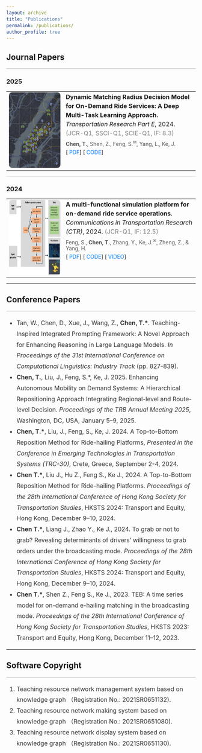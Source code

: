 ```yaml
---
layout: archive
title: "Publications"
permalink: /publications/
author_profile: true
---
```


## Journal Papers

<hr style="height:2px;border-width:0;background-color:#d3d3d3;" />

### **2025**
<table style="width:100%;border:0px;border-spacing:10px;margin:auto;">
<tbody>
<tr>
  <td style="width:30%;vertical-align:middle;text-align:center;">
    <img src="/images/research/order-matching.jpg" style="width: 400px; height: 200px;border-radius:8px;">
  </td>
  <td style="width:70%;vertical-align:top;">
    <p style="margin:0;font-size:16px;line-height:1.5;">
      <strong>Dynamic Matching Radius Decision Model for On-Demand Ride Services: A Deep Multi-Task Learning Approach.</strong>
      <br>
      <em>Transportation Research Part E</em>, 2024. 
      <span style="color:gray;">(JCR-Q1, SSCI-Q1, SCIE-Q1, IF: 8.3)</span>
    </p>
    <p style="margin:5px 0;color:#555;">
      <strong>Chen, T.</strong>, Shen, Z., Feng, S.<sup>✉</sup>, Yang, L., Ke, J.
    </p>
    <p style="margin:5px 0;">
      [<a href="#" style="text-decoration:none;color:#007bff;"><i class="fa fa-file-pdf-o" aria-hidden="true"></i> PDF</a>]
      [<a href="https://github.com/HKU-Smart-Mobility-Lab/DL-MRD-Broadcasting" style="text-decoration:none;color:#007bff;"><i class="fa fa-code" aria-hidden="true"></i> CODE</a>]
    </p>
  </td>
</tr>
</tbody>
</table>

<hr style="height:1px;border-width:0;background-color:#d3d3d3;" />

### **2024**
<table style="width:100%;border:0px;border-spacing:10px;margin:auto;">
<tbody>
<tr>
  <td style="width:30%;vertical-align:middle;text-align:center;">
    <img src="/images/research/feng2023multi.png" style="width: 400px; height: 200px;border-radius:8px;">
  </td>
  <td style="width:70%;vertical-align:top;">
    <p style="margin:0;font-size:16px;line-height:1.5;">
      <strong>A multi-functional simulation platform for on-demand ride service operations.</strong>
      <br>
      <em>Communications in Transportation Research (CTR)</em>, 2024. 
      <span style="color:gray;">(JCR-Q1, IF: 12.5)</span>
    </p>
    <p style="margin:5px 0;color:#555;">
      Feng, S., <strong>Chen, T.</strong>, Zhang, Y., Ke, J.<sup>✉</sup>, Zheng, Z., & Yang, H.
    </p>
    <p style="margin:5px 0;">
      [<a href="https://arxiv.org/pdf/2303.12336" style="text-decoration:none;color:#007bff;"><i class="fa fa-file-pdf-o" aria-hidden="true"></i> PDF</a>]
      [<a href="https://github.com/HKU-Smart-Mobility-Lab/Transportation_Simulator" style="text-decoration:none;color:#007bff;"><i class="fa fa-code" aria-hidden="true"></i> CODE</a>]
      [<a href="https://youtu.be/q25L7lr77ms" style="text-decoration:none;color:#007bff;"><i class="fa fa-video-camera" aria-hidden="true"></i> VIDEO</a>]
    </p>
  </td>
</tr>
</tbody>
</table>

---

## Conference Papers

<hr style="height:2px;border-width:0;background-color:#d3d3d3;" />

<ul style="font-size:16px;line-height:1.8;color:#333;">
  <li>
    Tan, W., Chen, D., Xue, J., Wang, Z., <strong>Chen, T.*</strong>. Teaching-Inspired Integrated Prompting Framework: A Novel Approach for Enhancing Reasoning in Large Language Models. 
    <em>In Proceedings of the 31st International Conference on Computational Linguistics: Industry Track</em> (pp. 827-839).
  </li>
  <li>
    <strong>Chen, T.</strong>, Liu, J., Feng, S.*, Ke, J. 2025. Enhancing Autonomous Mobility on Demand Systems: A Hierarchical Repositioning Approach Integrating Regional-level and Route-level Decision. 
    <em>Proceedings of the TRB Annual Meeting 2025</em>, Washington, DC, USA, January 5–9, 2025.
  </li>
  <li>
    <strong>Chen, T.*</strong>, Liu, J., Feng, S., Ke, J. 2024. A Top-to-Bottom Reposition Method for Ride-hailing Platforms, 
    <em>Presented in the Conference in Emerging Technologies in Transportation Systems (TRC-30)</em>, Crete, Greece, September 2-4, 2024.
  </li>
  <li>
    <strong>Chen T.*</strong>, Liu J., Hu Z., Feng S., Ke J., 2024. A Top-to-Bottom Reposition Method for Ride-hailing Platforms. 
    <em>Proceedings of the 28th International Conference of Hong Kong Society for Transportation Studies</em>, HKSTS 2024: Transport and Equity, Hong Kong, December 9–10, 2024.
  </li>
  <li>
    <strong>Chen T.*</strong>, Liang J., Zhao Y., Ke J., 2024. To grab or not to grab? Revealing determinants of drivers’ willingness to grab orders under the broadcasting mode. 
    <em>Proceedings of the 28th International Conference of Hong Kong Society for Transportation Studies</em>, HKSTS 2024: Transport and Equity, Hong Kong, December 9–10, 2024.
  </li>
  <li>
    <strong>Chen T.*</strong>, Shen Z., Feng S., Ke J., 2023. TEB: A time series model for on-demand e-hailing matching in the broadcasting mode. 
    <em>Proceedings of the 28th International Conference of Hong Kong Society for Transportation Studies</em>, HKSTS 2023: Transport and Equity, Hong Kong, December 11–12, 2023.
  </li>
</ul>

---

## Software Copyright

<hr style="height:2px;border-width:0;background-color:#d3d3d3;" />

<ol style="font-size:16px;line-height:1.8;color:#333;">
  <li>
    Teaching resource network management system based on knowledge graph （Registration No.: 2021SR0651132).
  </li>
  <li>
    Teaching resource network making system based on knowledge graph （Registration No.: 2021SR0651080).
  </li>
  <li>
    Teaching resource network display system based on knowledge graph （Registration No.: 2021SR0651130).
  </li>
</ol>
